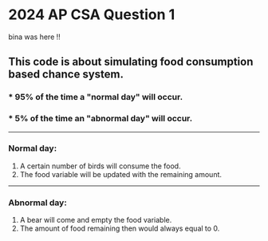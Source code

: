 # 2024 AP CSA Question 1
bina was here !!
## This code is about simulating food consumption based chance system.
  ### *  95% of the time a "normal day" will occur. 
  ### *  5% of the time an "abnormal day" will occur.
____________________________________________________________________
### Normal day:

1. A certain number of birds will consume the food.
2. The food variable will be updated with the remaining amount.
____________________________________________________________________
### Abnormal day:

1. A bear will come and empty the food variable.
2. The amount of food remaining then would always equal to 0.
